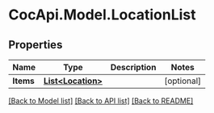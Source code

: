 # CocApi.Model.LocationList
## Properties

Name | Type | Description | Notes
------------ | ------------- | ------------- | -------------
**Items** | [**List&lt;Location&gt;**](Location.md) |  | [optional] 

[[Back to Model list]](../README.md#documentation-for-models) [[Back to API list]](../README.md#documentation-for-api-endpoints) [[Back to README]](../README.md)


